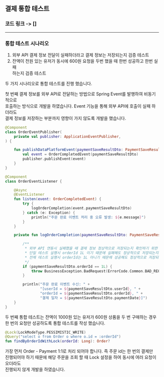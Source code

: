 ## 결제 통합 테스트

### 코드 링크 -> []

---
### 통합 테스트 시나리오

1. 외부 API 결제 정보 전달이 실패하더라고 결제 정보는 저장되는지 검증 테스트
2. 잔액이 천원 있는 유저가 동시에 600원 요청을 두번 했을 때 한번 성공하고 한번 실패 <br> 하는지 검증 테스트

두 가지 시나리오로 통합 테스트를 진행 했습니다.


첫 번째 결제 정보를 외부 API로 전달하는 방법으로 Spring Event를 발행하여 비동기적으로 <br>
호출하는 방식으로 개발을 하였습니다. Event 기능을 통해 외부 API에 호출이 실패 하더라도 <br>
결제 정보를 저장하는 부분까지 영향이 가지 않도록 개발을 했습니다.

```kotlin
@Component
class OrderEventPublisher(
    private val publisher: ApplicationEventPublisher,
) {

    fun publishDataPlatformEvent(paymentSaveResultDto: PaymentSaveResultDto) {
        val event = OrderCompletedEvent(paymentSaveResultDto)
        publisher.publishEvent(event)
    }
}
```

```kotlin
@Component
class OrderEventListener {

    @Async
    @EventListener
    fun listen(event: OrderCompletedEvent) {
        try {
            logOrderCompletion(event.paymentSaveResultDto)
        } catch (e: Exception) {
            println("주문 완료 이벤트 처리 중 오류 발생: ${e.message}")
        }
    }

    private fun logOrderCompletion(paymentSaveResultDto: PaymentSaveResultDto) {

        /**
         * 외부 API 연동시 실패했을 때 결제 정보 정상적으로 저장되는지 확인하기 위한 예외 처리.
         * 단일 테스트 실행시 orderId 1L 이기 때문에 실패해도 정상적으로 저장되는지 검증 확인
         * 전체 테스트 실행시 orderId는 1L 아니기 때문에 성공해도 정상적으로 저장되는지 검증 확인
         */
        if (paymentSaveResultDto.orderId == 1L) {
            throw BusinessException.BadRequest(ErrorCode.Common.BAD_REQUEST)
        }

        println("주문 완료 이벤트 수신: " +
                "[userId = ${paymentSaveResultDto.userId}, " +
                "orderId = ${paymentSaveResultDto.orderId}, " +
                "결제 일자 = ${paymentSaveResultDto.paymentDate}]")
    }
}
```
두 번째 통합 테스트는 잔액이 1000원 있는 유저가 600원 상품을 두 번 구매하는 경우 <br>
한 번의 요청만 성공하도록 통합 테스트를 작성 했습니다.

```kotlin
@Lock(LockModeType.PESSIMISTIC_WRITE)
@Query("select o from Order o where o.id = :orderId")
fun findByOrderIdWithLock(orderId: Long): Order?
```
가장 먼저 Order - Payment 1:1로 처리 되어야 합니다. 즉 주문 id는 한 번의 결제만 <br>
진행되어야 하기 때문에 해당 주문을 조회 할 때 Lock 설정을 하여 동시에 여러 요청이 오더라도 <br>
진행되지 않게 개발을 하였습니다.




